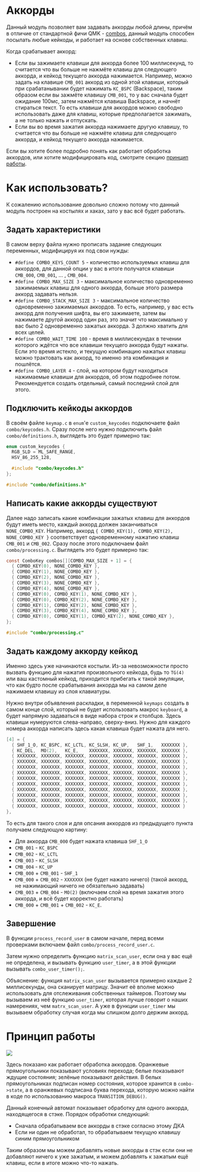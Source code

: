 # Аккорды

Данный модуль позволяет вам задавать аккорды любой длины, причём в отличие от стандартной фичи QMK - [combos](https://docs.qmk.fm/#/feature_combo), данный модуль способен посылать любые кейкоды, и работает на основе собственных клавиш.

Когда срабатывает аккорд:
* Если вы зажимаете клавиши для аккорда более 100 миллисекунд, то считается что вы больше не нажмёте клавиш для следующего аккорда, и кейкод текущего аккорда нажимается. Например, можно задать на клавише `CMB_001` аккорд из одной этой клавиши, который при срабатанывании будет нажимать `KC_BSPC` (Backspace), таким образом если вы зажмёте клавишу `CMB_001`, то у вас сначала будет ожидание 100мс, затем нажмётся клавиша Backspace, и начнёт стираться текст. То есть клавиши для аккордов можно свободно использовать даже для клавиш, которые предполагается зажимать, а не только нажать и отпускать.
* Если вы во время зажатия аккорда нажимаете другую клавишу, то считается что вы больше не нажмёте клавиш для следующего аккорда, и кейкод текущего аккорда нажимается.

Если вы хотите более подробно понять как работает обработка аккордов, или хотите модифицировать код, смотрите секцию [принцип работы](#принцип-работы).

# Как использовать?

К сожалению использование довольно сложно потому что данный модуль построен на костылях и хаках, зато у вас всё будет работать.

## Задать характеристики

В самом верху файла нужно прописать задание следующих переменных, модифицируя их под свои нужды:

* `#define COMBO_KEYS_COUNT 5` - количество используемых клавиш для аккордов, для данной опции у вас в итоге получатся клавиши `CMB_000`, `CMB_001`, ... , `CMB_004`.
* `#define COMBO_MAX_SIZE 3` - максимальное количество одновременно зажимаемых клавиш для одного аккорда, больше этого размера аккорд задавать нельзя.
* `#define COMBO_STACK_MAX_SIZE 3` - максимальное количество одновременно зажимаемых аккордов. То есть, например, у вас есть аккорд для получения шифта, вы его зажимаете, затем вы нажимаете другой аккорд один раз, это значит что максимально у вас было 2 одновременно зажатых аккорда. 3 должно хватить для всех целей.
* `#define COMBO_WAIT_TIME 100` - время в миллисекундах в течении которого ждётся что все клавиши текущего аккорда будут нажаты. Если это время истекло, и текущую комбинацию нажатых клавиш можно трактовать как аккорд, то именно эта комбинация и пошлётся.
* `#define COMBO_LAYER 4` - слой, на котором будут находиться нажимаемые клавиши для аккордов, об этом подробнее потом. Рекомендуется создать отдельный, самый последний слой для этого.

## Подключить кейкоды аккордов

В своём файле `keymap.c` в `enum`'е `custom_keycodes` подключаете файл `combo/keycodes.h`. Сразу после него нужно подключить файл `combo/definitions.h`, выглядеть это будет примерно так:

```c
enum custom_keycodes {
  RGB_SLD = ML_SAFE_RANGE,
  HSV_86_255_128,

  #include "combo/keycodes.h"
};

#include "combo/definitions.h"
```

## Написать какие аккорды существуют

Далее надо записать какие комбинации зажатых клавиш для аккордов будут иметь место, каждый аккорд должен заканчиваться `NONE_COMBO_KEY`. Например, аккорд `{ COMBO_KEY(1), COMBO_KEY(2), NONE_COMBO_KEY }` соответствует одновременному нажатию клавиш `CMB_001` и `CMB_002`. Сразу после этого подключаем файл `combo/processing.c`. Выглядеть это будет примерно так:

```c
const ComboKey combos[][COMBO_MAX_SIZE + 1] = {
  { COMBO_KEY(0), NONE_COMBO_KEY },
  { COMBO_KEY(1), NONE_COMBO_KEY },
  { COMBO_KEY(2), NONE_COMBO_KEY },
  { COMBO_KEY(3), NONE_COMBO_KEY },
  { COMBO_KEY(4), NONE_COMBO_KEY },
  { COMBO_KEY(0), COMBO_KEY(1), NONE_COMBO_KEY },
  { COMBO_KEY(0), COMBO_KEY(2), NONE_COMBO_KEY },
  { COMBO_KEY(1), COMBO_KEY(2), NONE_COMBO_KEY },
  { COMBO_KEY(3), COMBO_KEY(4), NONE_COMBO_KEY },
  { COMBO_KEY(0), COMBO_KEY(1), COMBO_KEY(2), NONE_COMBO_KEY },
};

#include "combo/processing.c"
```

## Задать каждому аккорду кейкод

Именно здесь уже начинаются костыли. Из-за невозможности просто вызвать функцию для нажатия произвольного кейкода, будь то `TG(4)` или ваш кастомный кейкод, приходится прибегать к такой эмуляции, что как будто после срабатывания аккорда мы на самом деле нажимаем клавишу из слоя клавиатуры.

Нужно внутри объявления раскладки, в переменной `keymaps` создать в самом конце слой, который не будет использовать макрос `keyboard`, а будет напрямую задаваться в виде набора строк и столбцов. Здесь клавиши нумеруются слева-направо, сверху-вниз. Нужно для каждого номера аккорда написать здесь какая клавиша будет нажата для него.

```c
[4] = {
  { SHF_1_O, KC_BSPC, KC_LCTL, KC_SLSH, KC_UP,   SHF_1,   XXXXXXX },
  { KC_DEL,  MO(2),   KC_E,    XXXXXXX, XXXXXXX, XXXXXXX, XXXXXXX },
  { XXXXXXX, XXXXXXX, XXXXXXX, XXXXXXX, XXXXXXX, XXXXXXX, XXXXXXX },
  { XXXXXXX, XXXXXXX, XXXXXXX, XXXXXXX, XXXXXXX, XXXXXXX, XXXXXXX },
  { XXXXXXX, XXXXXXX, XXXXXXX, XXXXXXX, XXXXXXX, XXXXXXX, XXXXXXX },
  { XXXXXXX, XXXXXXX, XXXXXXX, XXXXXXX, XXXXXXX, XXXXXXX, XXXXXXX },
  { XXXXXXX, XXXXXXX, XXXXXXX, XXXXXXX, XXXXXXX, XXXXXXX, XXXXXXX },
  { XXXXXXX, XXXXXXX, XXXXXXX, XXXXXXX, XXXXXXX, XXXXXXX, XXXXXXX },
  { XXXXXXX, XXXXXXX, XXXXXXX, XXXXXXX, XXXXXXX, XXXXXXX, XXXXXXX },
  { XXXXXXX, XXXXXXX, XXXXXXX, XXXXXXX, XXXXXXX, XXXXXXX, XXXXXXX },
  { XXXXXXX, XXXXXXX, XXXXXXX, XXXXXXX, XXXXXXX, XXXXXXX, XXXXXXX },
  { XXXXXXX, XXXXXXX, XXXXXXX, XXXXXXX, XXXXXXX, XXXXXXX, XXXXXXX }
},
```

То есть для такого слоя и для опсания аккордов из предыдущего пункта получаем следующую картину:
* Для аккорда `CMB_000` будет нажата клавиша `SHF_1_O`
* `CMB_001` - `KC_BSPC`
* `CMB_002` - `KC_LCTL`
* `CMB_003` - `KC_SLSH`
* `CMB_004` - `KC_UP`
* `CMB_000` + `CMB_001` - `SHF_1`
* `CMB_000` + `CMB_002` - `XXXXXXX` (не будет нажато ничего) (такой аккорд, не нажимающий ничего не обязательно задавать)
* `CMB_003` + `CMB_004` - `MO(2)` (включаем слой на время зажатия этого аккорда, и всё будет корректно работать)
* `CMB_000` + `CMB_001` + `CMB_002` - `KC_E`.

## Завершение

В функции `process_record_user` в самом начале, перед всеми проверками включаем файл `combo/process_record_user.c`.

Затем нужно определить функцию `matrix_scan_user`, если она у вас ещё не определена, и вызывать функцию `user_timer`, а в этой функции вызывать `combo_user_timer();`. 

Объяснение: функция `matrix_scan_user` вызывается примерно каждые 2 миллисекунды, она сканирует матрицу. Значит её вполне можно использовать для отслеживания собственных таймеров. Поэтому мы вызываем из неё функцию `user_timer`, которая лучше говорит о наших намерениях, чем `matrx_scan_user`. А уже в функции `user_timer` мы вызываем обработку случая когда мы слишком долго держим аккорд.

# Принцип работы

![](dka.png)

Здесь показано как работает обработка аккордов. Оранжевые прямоугольники показывают условиях перехода; белые показывают ждущие состояния; зелёные показывают действия. В белых прямоугольниках подписан номер состояния, которое хранится в `combo->state`, а в оранжевых подписана буква перехода, которую можно найти в коде по использованию макроса `TRANSITION_DEBUG()`.

Данный конечный автомат показывает обработку для одного аккорда, находящегося в стэке. Порядок обработки следующий:
* Сначала обрабатываем все аккорды в стэке согласно этому ДКА
* Если ни один не обработал, то обрабатываем текущую клавишу синим прямоугольником

Таким образом мы можем добавлять новые аккорды в стэк если они не добавляют ничего к уже зажатым, и можем добавлять к зажатым ещё клавиш, если в итоге можно что-то нажать.
